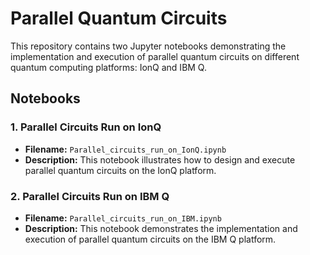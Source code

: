 
# Parallel Quantum Circuits

This repository contains two Jupyter notebooks demonstrating the implementation and execution of parallel quantum circuits on different quantum computing platforms: IonQ and IBM Q.

## Notebooks

### 1. Parallel Circuits Run on IonQ
- **Filename:** `Parallel_circuits_run_on_IonQ.ipynb`
- **Description:** This notebook illustrates how to design and execute parallel quantum circuits on the IonQ platform.

### 2. Parallel Circuits Run on IBM Q
- **Filename:** `Parallel_circuits_run_on_IBM.ipynb`
- **Description:** This notebook demonstrates the implementation and execution of parallel quantum circuits on the IBM Q platform.
